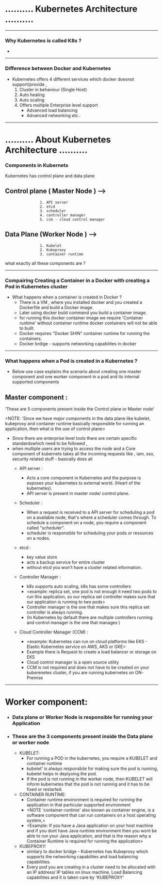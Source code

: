 # .......... Kubernetes Architecture ..........
___________________________________________________________________________________________________

### Why Kubernetes is called K8s ?
- 


___________________________________________________________________________________________________

### Difference between Docker and Kubernetes 
- Kubernetes offers 4 different services which docker doesnot support/provide ,
    1. Cluster in behaviour (Single Host)
    2. Auto healing
    3. Auto scaling
    4. Offers multiple Enterprise level support
        - Advanced load balancing
        - Advanced networking etc..

___________________________________________________________________________________________________
# .......... About Kubernetes Architecture ..........
### Components in Kubernets
Kubernetes has control plane and data plane 

## Control plane ( Master Node ) -->
                    1. API server
                    2. etcd
                    3. scheduler 
                    4. controller manager
                    5. ccm - cloud control manager 
## Data Plane (Worker Node )  -->
                    1. Kubelet
                    2. Kubeproxy
                    3. container runtime

what exaclty all these components are ?
___________________________________________________________________________________________________

### Compairing Creating a Container in a Docker with creating a Pod in Kubernetes cluster

- What happens when a container is created in Docker ? 
    - There is a VM , where you installed docker and you created a Dockerfile and build a Docker image.
    - Later using docker build command you build a container image.
    - for running this docker container image we require 'Container runtime' without container runtime docker containers will not be able to built.
    - Docker requires "Docker SHIN" container runtime for running the containers.
    - Docker brdige - supports networking capabilites in docker

___________________________________________________________________________________________________

### What happens when a Pod is created in a Kubernetes ?

- Below use case explains the scenario about creating one master component and one worker component in a pod and its internal supported components


## Master component :

'These are 5 components present inside the Control plane or Master node'

<NOTE: 'Since we have major components in the data plane like kubelet, kubeproxy and container runtime basically responsible for running an application, then what is the use of control plane>

- Since there are enterprise level tools there are certain specific standardswhich need to be followed ,
- when multiple users are trying to access the node and a Core component of kubernets takes all the incoming requests like , iam, sso, security related stuff - basically does all 
    - API server :
        - Acts a core component in Kubernetes and the purpose is exposes your kubernetes to external world. (Heart of the kubernetes).
        - API server is present in master node/ control plane.

    - Scheduler :
        - When a request is received to a API server for scheduling a pod on a available node, that's where a scheduler comes through. To schedule a component on a node, you require a component called "scheduler".
        - scheduler is responsible for scheduling your pods or resources on a nodes. 

    - etcd :
        - key value store 
        - acts a backup service for entire cluster 
        - without etcd you won't have a cluster related information.

    - Controller Manager :
        - k8s supports auto scaling, k8s has some controllers 
        - <example: replica set, one pod is not enough it need two pods to run this application, so our replica set controller makes sure that our application is running to two pods>
        - Controller manager is the one that makes sure this replica set controller is always running.
        - (In Kubernetes by default there are multiple controllers running and control manager is the one that manages ) 

    - Cloud Controller Manager (CCM) :
        - <example: Kubernetes can run on cloud platforms like EKS - Elastic Kubernetes service on AWS, AKS or GKE>
        - Example there is Request to create a load balancer or storage on EKS
        - Cloud control manager is a open source utility 
        - CCM is not required and does not have to be created on your kuberenetes cluster, if you are running kubernetes on ON-Premise 
    



___________________________________________________________________________________________________
# Worker component: 
- ### Data plane or Worker Node is responsible for running your Application
- ### These are the 3 components present inside the Data plane or worker node

    - KUBELET:
        - For running a POD in the kubernetes, you require a KUBELET and container runtime
        - kubelet' is always responsbile for making sure the pod is running, kubelet helps in deplyoing the pod.
        - If the pod is not running in the worker node, then KUBELET will inform kubernetes that the pod is not running and it has to be fixed or restarted.
    - CONTAINER RUNTIME: 
        - Container runtime environment is required for running the application in that particular supported environment
        - <NOTE 'container-runtime' also known as container engine, is a software component that can run containers on a host operating system,>
        - <Example: If you have a Java application on your host machine and if you dont have Java runtime environment then you wont be able to run your Java application, and that is the reason why a Container Runtime is required for running the application>
    - KUBEPROXY: 
        - similary to docker bridge - Kubernetes has Kubeproxy which supports the networking capabilites and load balancing capabilities.
        - Every pod you are creating in a cluster need to be allocated with an IP address/ IP tables on linux machine, Load Balancing capabilities and it is taken care by 'KUBEPROXY'
